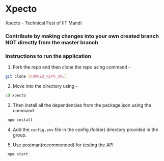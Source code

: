 # Xpecto

Xpecto - Technical Fest of IIT Mandi

### Contribute by making changes into your own created branch NOT directly from the master branch

### Instructions to run the application

1. Fork the repo and then clone the repo using command -

```bash
git clone [FORKED_REPO_URL]
```

2. Move into the directory using -

```bash
cd xpecto
```

3. Then install all the dependencies from the package.json using the command

```bash
 npm install
```

4. Add the `config.env` file in the config (folder) directory provided in the group.

5. Use postman(recommended) for testing the API

```bash
 npm start
```
